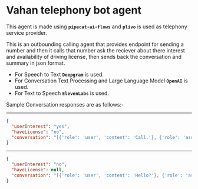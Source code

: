 # Vahan telephony bot agent

This agent is made using **`pipecat-ai-flows`** and **`plivo`** is used as telephony service provider.

This is an outbounding calling agent that provides endpoint for sending a number and then it calls that number ask the reciever about there interest and availability of driving license, then sends back the conversation and summary in json format.

* For Speech to Text **`Deepgram`** is used.
* For Conversation Text Processing and Large Language Model **`OpenAI`** is used.
* For Text to Speech **`ElevenLabs`** is used.

Sample Conversation responses are as follows:-

---

```json
{
  "userInterest": "yes",
  "haveLicense": "no",
  "conversation": "[{'role': 'user', 'content': 'Call.'}, {'role': 'assistant', 'tool_calls': [{'id': 'call_iVGWEO5vJMthqp43qFAFVrcM', 'function': {'name': 'toIntroductionNode', 'arguments': '{}'}, 'type': 'function'}]}, {'role': 'assistant', 'content': 'Namaste! I am Ritik from Vah an aur mere paas aapke liye ek badhiya job offer hai. Kya aap job k baare m janna chahte hai?'}, {'role': 'user', 'content': 'Hello?'}, {'role': 'assistant', 'tool_calls': [{'id': 'call_5M1vzAn4RbbYJNM9ZVoGY6aV', 'function': {'name': 'toInterestNode', 'arguments': '{}'}, 'type': 'function'}]}, {'role': 'assistant', 'content': 'Is job mein aapko delivery person ki position ke liye kaam karna hoga, j ahan aap companies jaise Zomato, Swiggy, aur similar ones ke liye delivery karte hain. Kya aap iss job mein interested hai?'}, {'role': 'user', 'content': 'High interested.'}, {'role': 'assistant', 'tool_calls': [{'id': 'call_CVeujFplFnGJVKNU34tdpEOJ', 'function': {'name': 'setInterest', 'arguments': '{\"isInterest\": \"yes\"}'}, 'type': 'function'}]}, {'role': 'assistant', 'content': 'Kya aapke paas drivin g license hai?'}, {'role': 'user', 'content': 'Hello. Power on.'}, {'role': 'assistant', 'tool_calls': [{'id': 'call_ftMk6u5NZ9stVjRdjcgGGaOJ', 'function': {'name': 'setLicense', 'arguments': '{\"isLicense\": \"no\"}'}, 'type': 'function'}]}, {'role': 'assistant', 'content': 'Jaankari k liye dhany awaad, aapka din shubh ho!'}]"
}
```

---

```json
{
  "userInterest": "no",
  "haveLicense": null,
  "conversation": "[{'role': 'user', 'content': 'Hello?'}, {'role': 'assistant', 'content': 'Namaste! Kya aap mujhe soon p aa rahe hain?'}, {'role': 'user', 'content': 'Hello?'}, {'role': 'assistant', 'tool_calls': [{'id': 'call_jZkTO3sQojaaqLHbCCUo5cjZ', 'function': {'name': 'toIntroductionNode', 'arguments': '{}'}, 'type': 'function'}]}, {'role': 'assistant', 'content': 'I'}, {'role': 'user', 'content': 'Hello?'}, {'role': 'assistant', 'content': 'I am Ritik from Va han aur mere paas aapke liye ek badhiya job offer hai. Kya aap job ke baare mein janna chahte hain?'}, {'role': 'user', 'content': 'Hello?'}, {'role': 'assistant', 'content': 'Namaste! Kya aap mujhe soon paa rahe hain?'}, {'role': 'user', 'content': 'How may I contact you?'}, {'role': 'assistant', 'content': 'Aap mujhe yahan par h i baat karke contact kar sakte hain. Kya aap job ke baare mein janna chahte hain?'}, {'role': 'user', 'content': 'Please.'}, {'role': 'assistant', 'tool_calls': [{'id': 'call_Wm42ZBkQUxugXcCOGT0T7g4b', 'function': {'name': 'toInterestNode', 'arguments': '{}'}, 'type': 'function'}]}, {'role': 'assistant', 'content': 'Yeh job delivery pe rson ki hai, companies jaise Zomato, Swiggy aur similar ones ke liye. Kya aap iss job mein interested hain?'}, {'role': 'user', 'content': \"Oh, no. Actually, am I interested to know you or the like me further to I'll inform you.\"}, {'role': 'assistant', 'tool_calls': [{'id': 'call_QQZsFDxQy841CiiShCgn7QB5', 'function': {'name': 'setInterest', 'arguments': '{\"isInterest\": \"no\"}'}, 'type': 'function'}]}, {'role': 'assistant', 'content': 'Jaankari k liye dhany awaad, aapka din shubh ho!'}]"
}
```